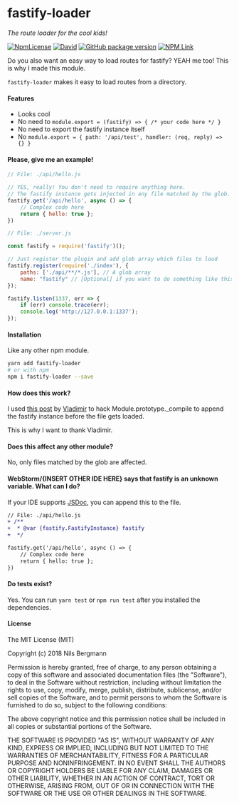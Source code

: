 # fastify-loader

_The route loader for the cool kids!_

[![NpmLicense](https://img.shields.io/npm/l/fastify-loader.svg?style=for-the-badge)](https://www.npmjs.com/package/fastify-loader)
[![David](https://img.shields.io/david/TheNoim/fastify-loader.svg?style=for-the-badge)](https://github.com/TheNoim/fastify-loader)
[![GitHub package version](https://img.shields.io/github/package-json/v/TheNoim/fastify-loader.svg?style=for-the-badge)](https://github.com/TheNoim/fastify-loader)
[![NPM Link](https://img.shields.io/badge/npm-fastify--loader-red.svg?style=for-the-badge)](https://www.npmjs.com/package/fastify-loader)

Do you also want an easy way to load routes for fastify? YEAH me too! This is why I made this module.

`fastify-loader` makes it easy to load routes from a directory.

#### Features

- Looks cool
- No need to `module.export = (fastify) => { /* your code here */ }` 
- No need to export the fastify instance itself
- No `module.export = { path: '/api/test', handler: (req, reply) => {} }`

#### Please, give me an example!

```javascript
// File: ./api/hello.js

// YES, really! You don't need to require anything here. 
// The fastify instance gets injected in any file matched by the glob.
fastify.get('/api/hello', async () => {
    // Complex code here
    return { hello: true };
})
```

```javascript
// File: ./server.js

const fastify = require('fastify')();

// Just register the plugin and add glob array which files to loud
fastify.register(require('./index'), {
    paths: ['./api/**/*.js'], // A glob array
    name: "fastify" // [Optional] if you want to do something like this: YOURNAMEHERE.get('/api/test')
});

fastify.listen(1337, err => {
    if (err) console.trace(err);
    console.log('http://127.0.0.1:1337');
});
```

#### Installation

Like any other npm module.

```bash
yarn add fastify-loader
# or with npm
npm i fastify-loader --save
```

#### How does this work?

I used [this post](https://blog.sqreen.io/one-easy-way-to-inject-malicious-code-in-any-node-js-application/) by [Vladimir](https://blog.sqreen.io/author/vladimir/) to hack Module.prototype._compile to append the fastify instance before the file gets loaded.

This is why I want to thank Vladimir.

#### Does this affect any other module?

No, only files matched by the glob are affected. 

#### WebStorm/{INSERT OTHER IDE HERE} says that fastify is an unknown variable. What can I do?

If your IDE supports [JSDoc](http://usejsdoc.org/), you can append this to the file.

```diff
// File: ./api/hello.js
+ /**
+  * @var {fastify.FastifyInstance} fastify
+  */

fastify.get('/api/hello', async () => {
    // Complex code here
    return { hello: true };
})
```

#### Do tests exist?

Yes. You can run `yarn test` or `npm run test` after you installed the dependencies.

#### License

The MIT License (MIT)

Copyright (c) 2018 Nils Bergmann

Permission is hereby granted, free of charge, to any person obtaining a copy
of this software and associated documentation files (the "Software"), to deal
in the Software without restriction, including without limitation the rights
to use, copy, modify, merge, publish, distribute, sublicense, and/or sell
copies of the Software, and to permit persons to whom the Software is
furnished to do so, subject to the following conditions:

The above copyright notice and this permission notice shall be included in all
copies or substantial portions of the Software.

THE SOFTWARE IS PROVIDED "AS IS", WITHOUT WARRANTY OF ANY KIND, EXPRESS OR
IMPLIED, INCLUDING BUT NOT LIMITED TO THE WARRANTIES OF MERCHANTABILITY,
FITNESS FOR A PARTICULAR PURPOSE AND NONINFRINGEMENT. IN NO EVENT SHALL THE
AUTHORS OR COPYRIGHT HOLDERS BE LIABLE FOR ANY CLAIM, DAMAGES OR OTHER
LIABILITY, WHETHER IN AN ACTION OF CONTRACT, TORT OR OTHERWISE, ARISING FROM,
OUT OF OR IN CONNECTION WITH THE SOFTWARE OR THE USE OR OTHER DEALINGS IN THE
SOFTWARE.


